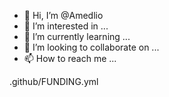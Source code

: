 - 👋 Hi, I’m @Amedlio
- 👀 I’m interested in ...
- 🌱 I’m currently learning ...
- 💞️ I’m looking to collaborate on ...
- 📫 How to reach me ...

<!---
Amedlio/Amedlio is a ✨ special ✨ repository because its `README.md` (this file) appears on your GitHub profile.
You can click the Preview link to take a look at your changes.
--->
.github/FUNDING.yml
